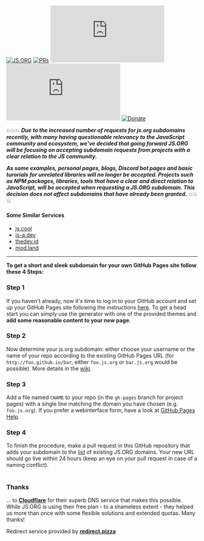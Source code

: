 [![JS.ORG](https://img.shields.io/badge/js.org-+-FFE70B.svg?style=flat-square)](http://js.org)
[![PRs](https://img.shields.io/github/issues-pr-closed-raw/js-org/js.org.svg?style=flat-square&colorB=FFE70B&label=pull%20requests)](https://github.com/js-org/js.org/pulls?q=is%3Apr+is%3Aclosed+label%3Aadd)
[![Contributors](https://img.shields.io/github/contributors-anon/js-org/js.org?color=FFE70B&style=flat-square)](https://github.com/js-org/js.org/graphs/contributors)
[![Activity](https://img.shields.io/github/commit-activity/m/js-org/js.org?color=FFE70B&style=flat-square)](https://github.com/js-org/js.org/pulse/monthly)
[![Donate](https://img.shields.io/badge/Donate-for_registrar_fees-1F87FF.svg?style=flat-square&logo=open-collective&logoColor=fff)](https://opencollective.com/js-org)

:boom::boom::boom:
***Due to the increased number of requests for js.org subdomains recently, with many having questionable relevancy to the JavaScript community and ecosystem, we've decided that going forward JS.ORG will be focusing on accepting subdomain requests from projects with a clear relation to the JS community.***

***As some examples, personal pages, blogs, Discord bot pages and basic turorials for unrelated libraries will no longer be accepted. Projects such as NPM packages, libraries, tools that have a clear and direct relation to JavaScript, will be accepted when requesting a JS.ORG subdomain. This decision does not affect subdomains that have already been granted.***
:boom::boom::boom:

#### Some Similar Services
- [js.cool](https://github.com/js-cool/js.cool)
- [is-a.dev](https://github.com/is-a-dev/register)
- [thedev.id](https://github.com/fransallen/thedev.id)
- [mod.land](https://github.com/denosaurs/mod.land)
---

**To get a short and sleek subdomain for your own GitHub Pages site follow these 4 Steps:**

### Step 1
If you haven't already, now it's time to log in to your GitHub account and set up your GitHub Pages site following the instructions [here](https://pages.github.com/). To get a head start you can simply use the generator with one of the provided themes and **add some reasonable content to your new page**.

### Step 2
Now determine your js.org subdomain: either choose your username or the name of your repo according to the existing GitHub Pages URL (for ```http://foo.github.io/bar```, either ```foo.js.org``` or ```bar.js.org``` would be possible). More details in the [wiki](https://github.com/js-org/js.org/wiki).

### Step 3
Add a file named ```CNAME``` to your repo (in the ```gh-pages``` branch for project pages) with a single line matching the domain you have chosen (e.g. ```foo.js.org```). If you prefer a webinterface form, have a look at [GitHub Pages Help](https://help.github.com/articles/adding-or-removing-a-custom-domain-for-your-github-pages-site/).

### Step 4
To finish the procedure, make a pull request in this GitHub repository that adds your subdomain to the [list](https://github.com/js-org/js.org/blob/master/cnames_active.js) of existing JS.ORG domains. Your new URL should go live within 24 hours (keep an eye on your pull request in case of a naming conflict).
 
# 

### Thanks
... to **[Cloudflare](https://www.cloudflare.com)** for their superb DNS service that makes this possible. While JS.ORG is using their free plan - to a shameless extent - they helped us more than once with some flexible solutions and extended quotas. Many thanks!

Redirect service provided by **[redirect.pizza](https://redirect.pizza?utm_source=partner&utm_medium=link&utm_campaign=js.org)**
